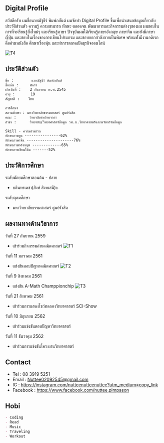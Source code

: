 ## Digital Profile

สวัสดีครับ ผมชื่อนายณัฐธีร์ พิมพ์ภสันต์ ผมจัดทำ Digital Profile ขึ้นเพื่อนำเสนอข้อมูลเกี่ยวกับประวัติส่วนตัว ความรู้ ความสามารถ ทักษะ ตลอดจน พัฒนาการและกิจกรรมต่างๆของผม ผมชอบในการที่จะเรียนรู้สิ่งใหม่ๆ และเรียนรู้ภาษา ปัจจุบันผมได้เรียนรู้ภาษาอังกฤษ ภาษาจีน และยังมีภาษาญี่ปุ่น และชอบในเรื่องของการเขียนโปรแกรม และชอบออกกำลังกายเป็นพิเศษ พร้อมทั้งมีงานอดิเรก คืออ่านหนังสือ ศึกษาเรื่องหุ้น และทำการตลาดเปิดธุรกิจออนไลน์

![T4](https://user-images.githubusercontent.com/89396698/143473684-58530399-1018-4537-9a79-67ceef5877fb.jpg)
## ประวัติส่วนตัว
```markdown
ชื่อ :        นายณัฐธีร์ พิมพ์ภสันต์
ชื่อเล่น :     มังกร
เกิดวันที่ :    2 กันยายน พ.ศ.2545
อายุ :       19
สัญชาติ :    ไทย

การศึกษา 
สถานศึกษา : มหาวิทยาลัยธรรมศาสตร์ ศูนย์รังสิต
คณะ :      วิทยาลัยสหวิทยาการ
สาขา :      วิทยาลัย/วิทยาศาสตร์ข้อมูล วท.บ.วิทยาศาสตร์และนวัตกรรมข้อมูล

Skill - ความสามารถ
ทักษะการพูด ----------------62%
ทักษะภาษาจีน ---------------------76%
ทักษะภาษาอังกฤษ -------------65%
ทักษะการเขียนโค้ด -------52%
```

## ประวัติการศึกษา
ระดับมัถยมศึกษาตอนต้น - ปลาย
- บดินทรเดชา(สิงห์ สิงหเสนี)๒

ระดับอุดมศึกษา
- มหาวิทยาลัยธรรมศาสตร์ ศูนย์รังสิต

## ผลงานทางด้านวิชาการ 
วันที่ 27 กันยายน 2559
- เข้าร่วมกิจกรรมค่ายคณิตศาสตร์
![T1](https://user-images.githubusercontent.com/89396698/143468009-8c46623d-ca9c-4803-85a5-6e614a146cfc.jpg)

วันที่ 11 มกราคม 2561
- แข่งขันตอบปัญหาคณิตศาสตร์
![T2](https://user-images.githubusercontent.com/89396698/143468406-c618c423-3430-4b1a-a53b-cbb338d66382.jpg)

วันที่ 9 สิงหาคม 2561
- แข่งขัน A-Math Champpionchip
![T3](https://user-images.githubusercontent.com/89396698/143468859-d75b33cc-2638-4bce-abee-875f6424e8a3.jpg)

วันที่ 21 สิงหาคม 2561
- เข้าร่วมการแสดงโชว์ทดลองวิทยาศาสตร์ SCI-Show

วันที่ 10 มิถุนายน 2562
- เข้าร่วมแข่งขันตอบปัญหาวิทยาศาสตร์

วันที่ 11 ธันวาคุม 2562
- เข้าร่วมการแข่งขันโครงงานวิทยาศาสตร์

## Contact
- Tel : 08 3919 5251
- Email : Nuttee02092545@gmail.com
- IG : https://instagram.com/nutteenutteenuttee?utm_medium=copy_link
- Facebook : https://www.facebook.com/nuttee.pimpason

## Hobi
```markdown
- Coding
- Read
- Music
- Traveling
- Workout
```
